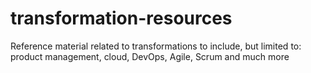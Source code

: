 # transformation-resources
Reference material related to transformations to include, but limited to: product management, cloud, DevOps, Agile, Scrum and much more
